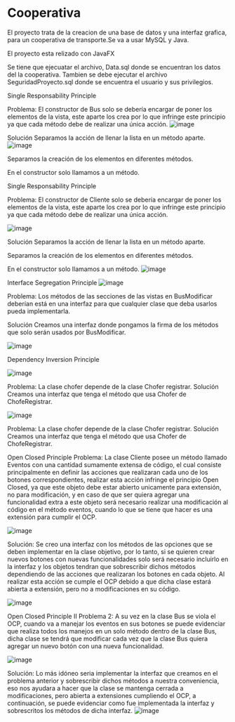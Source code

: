 # Cooperativa
El proyecto trata de la creacion de una base de datos y una interfaz grafica, 
para un cooperativa de transporte.Se va a usar MySQL y Java.

El proyecto esta relizado con JavaFX

Se tiene que ejecuatar el archivo, Data.sql donde se encuentran los datos del la cooperativa.
Tambien se debe ejecutar el archivo SeguridadProyecto.sql donde se encuentra el usuario y sus privilegios.

Single Responsability Principle

Problema: El constructor de Bus solo se debería encargar de poner los elementos de la vista, este aparte los crea por lo que infringe este principio ya que cada método debe de realizar una única acción.
![image](https://user-images.githubusercontent.com/73263047/99894560-fb4d0000-2c52-11eb-84f4-67a2ac71dea4.png)


Solución
Separamos la acción de llenar la lista en un método aparte.
![image](https://user-images.githubusercontent.com/73263047/99894575-22a3cd00-2c53-11eb-98d0-ffb468d7bfa0.png)


Separamos la creación de los elementos en diferentes métodos.


En el constructor solo llamamos a un método.


Single Responsability Principle

Problema: El constructor de Cliente solo se debería encargar de poner los elementos de la vista, este aparte los crea por lo que infringe este principio ya que cada método debe de realizar una única acción.

![image](https://user-images.githubusercontent.com/73263047/99894598-5da60080-2c53-11eb-8ffb-c9235ab123e7.png)

Solución
Separamos la acción de llenar la lista en un método aparte.


Separamos la creación de los elementos en diferentes métodos.

En el constructor solo llamamos a un método.
![image](https://user-images.githubusercontent.com/73263047/99894603-6c8cb300-2c53-11eb-8dbe-56d8d28af908.png)

Interface Segregation Principle
![image](https://user-images.githubusercontent.com/73263047/99894609-7a423880-2c53-11eb-8bf3-79a97b759c51.png)

Problema: Los métodos de las secciones de las vistas en BusModificar deberían está en una interfaz para que cualquier clase que deba usarlos pueda implementarla.


Solución
Creamos una interfaz donde pongamos la firma de los métodos que solo serán usados por BusModificar.

![image](https://user-images.githubusercontent.com/73263047/99894612-83330a00-2c53-11eb-82a0-cdeadd155300.png)

Dependency Inversion Principle

![image](https://user-images.githubusercontent.com/73263047/99894617-8af2ae80-2c53-11eb-9bda-4d561ee89ab2.png)

 
Problema: La clase chofer depende de la clase Chofer registrar.
Solución
Creamos una interfaz que tenga el método que usa Chofer de ChofeRegistrar.

![image](https://user-images.githubusercontent.com/73263047/99894619-934ae980-2c53-11eb-931a-0edcb1162cc6.png)

 
Problema: La clase chofer depende de la clase Chofer registrar.
Solución
Creamos una interfaz que tenga el método que usa Chofer de ChofeRegistrar.





Open Closed Principle
Problema: La clase Cliente posee un método llamado Eventos con una cantidad sumamente extensa de código, el cual consiste principalmente en definir las acciones que realizaran cada uno de los botones correspondientes, realizar esta acción infringe el principio Open Closed, ya que este objeto debe estar abierto unicamente para extensión, no para modificación, y en caso de que ser quiera agregar una funcionalidad extra a este objeto será necesario realizar una modificación al código en el método eventos, cuando lo que se tiene que hacer es una extensión para cumplir el OCP.

![image](https://user-images.githubusercontent.com/73263047/99894623-9fcf4200-2c53-11eb-99be-8a425540904f.png)




Solución:
Se creo una interfaz con los métodos de las opciones que se deben implementar en la clase objetivo, por lo tanto, si se quieren crear nuevos botones con nuevas funcionalidades solo será necesario incluirlo en la interfaz y los objetos tendran que sobrescribir dichos métodos dependiendo de las acciones que realizaran los botones en cada objeto. Al realizar esta acción se cumple el OCP debido a que dicha clase estará abierta a extensión, pero no a modificaciones en su código.

![image](https://user-images.githubusercontent.com/73263047/99894628-afe72180-2c53-11eb-892a-0b19f36c2ff2.png)


Open Closed Principle II
Problema 2:
A su vez en la clase Bus se viola el OCP, cuando va a manejar los eventos en sus botones se puede evidenciar que realiza todos los manejos en un solo método dentro de la clase Bus, dicha clase se tendrá que modificar cada vez que la clase Bus quiera agregar un nuevo botón con una nueva funcionalidad.

![image](https://user-images.githubusercontent.com/73263047/99894635-b9708980-2c53-11eb-8a3c-0f4f44decec0.png)


Solución:
Lo más idóneo seria implementar la interfaz que creamos en el problema anterior y sobrescribir dichos métodos a nuestra conveniencia, eso nos ayudara a hacer que la clase se mantenga cerrada a modificaciones, pero abierta a extensiones cumpliendo el OCP, a continuación, se puede evidenciar como fue implementada la interfaz y sobrescritos los métodos de dicha interfaz.
![image](https://user-images.githubusercontent.com/73263047/99894639-c2615b00-2c53-11eb-9620-394e480b2a1e.png)

